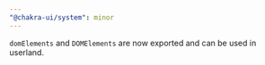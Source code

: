 ```yaml
---
"@chakra-ui/system": minor
---
```


`domElements` and `DOMElements` are now exported and can be used in userland.
